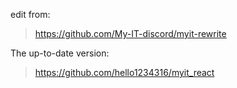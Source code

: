edit from:
> https://github.com/My-IT-discord/myit-rewrite

The up-to-date version:
> https://github.com/hello1234316/myit_react

